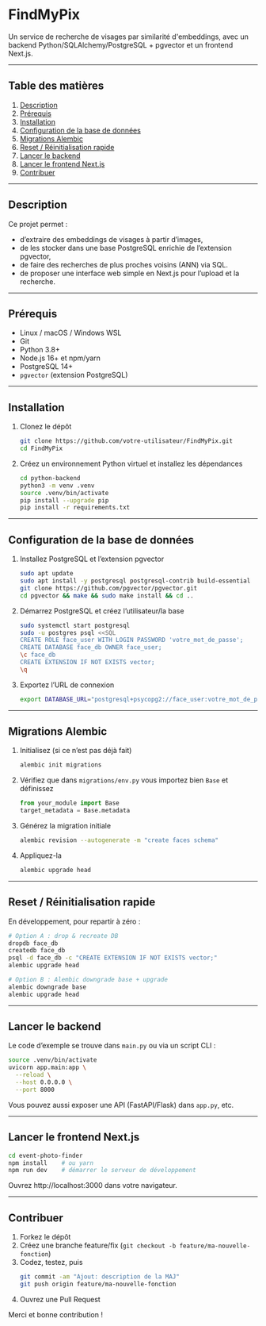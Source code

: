 # FindMyPix

Un service de recherche de visages par similarité d'embeddings, avec un backend Python/SQLAlchemy/PostgreSQL + pgvector et un frontend Next.js.

---

## Table des matières

1. [Description](#description)  
2. [Prérequis](#prérequis)  
3. [Installation](#installation)  
4. [Configuration de la base de données](#configuration-de-la-base-de-données)  
5. [Migrations Alembic](#migrations-alembic)  
6. [Reset / Réinitialisation rapide](#reset--réinitialisation-rapide)  
7. [Lancer le backend](#lancer-le-backend)  
8. [Lancer le frontend Next.js](#lancer-le-frontend-nextjs)  
9. [Contribuer](#contribuer)  

---

## Description

Ce projet permet :
- d’extraire des embeddings de visages à partir d’images,  
- de les stocker dans une base PostgreSQL enrichie de l’extension pgvector,  
- de faire des recherches de plus proches voisins (ANN) via SQL.  
- de proposer une interface web simple en Next.js pour l’upload et la recherche.

---

## Prérequis

- Linux / macOS / Windows WSL  
- Git  
- Python 3.8+  
- Node.js 16+ et npm/yarn  
- PostgreSQL 14+  
- `pgvector` (extension PostgreSQL)

---

## Installation

1. Clonez le dépôt  
   ```bash
   git clone https://github.com/votre-utilisateur/FindMyPix.git
   cd FindMyPix

   ```

2. Créez un environnement Python virtuel et installez les dépendances  
   ```bash
   cd python-backend
   python3 -m venv .venv
   source .venv/bin/activate
   pip install --upgrade pip
   pip install -r requirements.txt
   ```

---

## Configuration de la base de données

1. Installez PostgreSQL et l’extension pgvector  
   ```bash
   sudo apt update
   sudo apt install -y postgresql postgresql-contrib build-essential
   git clone https://github.com/pgvector/pgvector.git
   cd pgvector && make && sudo make install && cd ..
   ```

2. Démarrez PostgreSQL et créez l’utilisateur/la base  
   ```bash
   sudo systemctl start postgresql
   sudo -u postgres psql <<SQL
   CREATE ROLE face_user WITH LOGIN PASSWORD 'votre_mot_de_passe';
   CREATE DATABASE face_db OWNER face_user;
   \c face_db
   CREATE EXTENSION IF NOT EXISTS vector;
   \q
   ```

3. Exportez l’URL de connexion  
   ```bash
   export DATABASE_URL="postgresql+psycopg2://face_user:votre_mot_de_passe@localhost:5432/face_db"
   ```

---

## Migrations Alembic

1. Initialisez (si ce n’est pas déjà fait)  
   ```bash
   alembic init migrations
   ```
2. Vérifiez que dans `migrations/env.py` vous importez bien `Base` et définissez  
   ```python
   from your_module import Base
   target_metadata = Base.metadata
   ```
3. Générez la migration initiale  
   ```bash
   alembic revision --autogenerate -m "create faces schema"
   ```
4. Appliquez-la  
   ```bash
   alembic upgrade head
   ```

---

## Reset / Réinitialisation rapide

En développement, pour repartir à zéro :

```bash
# Option A : drop & recreate DB
dropdb face_db
createdb face_db
psql -d face_db -c "CREATE EXTENSION IF NOT EXISTS vector;"
alembic upgrade head

# Option B : Alembic downgrade base + upgrade
alembic downgrade base
alembic upgrade head
```

---

## Lancer le backend

Le code d’exemple se trouve dans `main.py` ou via un script CLI :

```bash
source .venv/bin/activate
uvicorn app.main:app \
  --reload \
  --host 0.0.0.0 \
  --port 8000

```

Vous pouvez aussi exposer une API (FastAPI/Flask) dans `app.py`, etc.

---

## Lancer le frontend Next.js

```bash
cd event-photo-finder
npm install    # ou yarn
npm run dev    # démarrer le serveur de développement
```

Ouvrez http://localhost:3000 dans votre navigateur.

---

## Contribuer

1. Forkez le dépôt  
2. Créez une branche feature/fix (`git checkout -b feature/ma-nouvelle-fonction`)  
3. Codez, testez, puis  
   ```bash
   git commit -am "Ajout: description de la MAJ"
   git push origin feature/ma-nouvelle-fonction
   ```  
4. Ouvrez une Pull Request  

Merci et bonne contribution !
